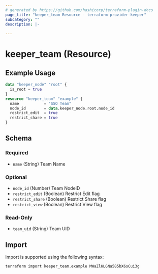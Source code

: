 ```yaml
---
# generated by https://github.com/hashicorp/terraform-plugin-docs
page_title: "keeper_team Resource - terraform-provider-keeper"
subcategory: ""
description: |-
  
---
```


# keeper_team (Resource)



## Example Usage

```terraform
data "keeper_node" "root" {
  is_root = true
}
resource "keeper_team" "example" {
  name           = "SSO Team"
  node_id        = data.keeper_node.root.node_id
  restrict_edit  = true
  restrict_share = true
}
```

<!-- schema generated by tfplugindocs -->
## Schema

### Required

- `name` (String) Team Name

### Optional

- `node_id` (Number) Team NodeID
- `restrict_edit` (Boolean) Restrict Edit flag
- `restrict_share` (Boolean) Restrict Share flag
- `restrict_view` (Boolean) Restrict View flag

### Read-Only

- `team_uid` (String) Team UID

## Import

Import is supported using the following syntax:

```shell
terraform import keeper_team.example MWaZlKLGNa585bX6sCui3g
```

